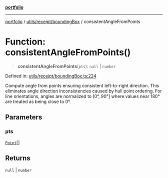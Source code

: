 [**portfolio**](../../../../README.md)

***

[portfolio](../../../../modules.md) / [utils/receipt/boundingBox](../README.md) / consistentAngleFromPoints

# Function: consistentAngleFromPoints()

> **consistentAngleFromPoints**(`pts`): `null` \| `number`

Defined in: [utils/receipt/boundingBox.ts:224](https://github.com/tnorlund/Portfolio/blob/538cf698f1591eb0dd4327be6305ee87aa0e8aaa/portfolio/utils/receipt/boundingBox.ts#L224)

Compute angle from points ensuring consistent left-to-right direction.
This eliminates angle direction inconsistencies caused by hull point ordering.
For line orientations, angles are normalized to [0°, 90°] where values near 180°
are treated as being close to 0°.

## Parameters

### pts

[`Point`](../../../../types/api/interfaces/Point.md)[]

## Returns

`null` \| `number`
